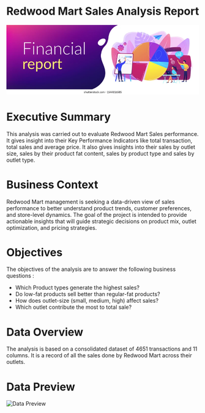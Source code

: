 # Redwood Mart Sales Analysis Report
![sales header](sales_header.webp)

# Executive Summary
This analysis was carried out to evaluate Redwood Mart Sales performance. It gives insight into their Key Performance Indicators like total transaction, total sales and average price. It also gives insights into their sales by outlet size, sales by their product fat content, sales by product type and sales by outlet type.

# Business Context
Redwood Mart  management is seeking a data-driven view of sales performance to better understand product trends, customer preferences, and store-level dynamics. The goal of the project is intended to provide actionable insights that will guide strategic decisions on product mix, outlet optimization, and pricing strategies.

# Objectives
The objectives of the analysis are to answer the following business questions :
- Which Product types generate the highest sales?
- Do low-fat products sell better than regular-fat products?
- How does outlet-size (small, medium, high) affect sales?
- Which outlet contribute the most to total sale?

# Data Overview
The analysis is based on a consolidated dataset of 4651 transactions and 11  columns. It is a record of all the sales done by Redwood Mart across their outlets.

# Data Preview
![Data Preview](Data_preview.PNG)






























